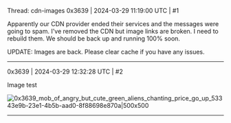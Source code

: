 Thread: cdn-images
0x3639 | 2024-03-29 11:19:00 UTC | #1

Apparently our CDN provider ended their services and the messages were going to spam.  I've removed the CDN but image links are broken.  I need to rebuild them.  We should be back up and running 100% soon.

UPDATE:  Images are back.  Please clear cache if you have any issues.

-------------------------

0x3639 | 2024-03-29 12:32:28 UTC | #2

Image test

![0x3639_mob_of_angry_but_cute_green_aliens_chanting_price_go_up_53343e9b-23e1-4b5b-aad0-8f88698e870a|500x500](upload://9JNze8IrEyaE6Ez2f7odpcsvPVl.jpeg)

-------------------------

